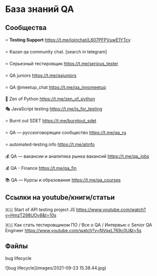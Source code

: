 # База знаний QA

## Сообщества
⭐ **Testing Support** https://t.me/joinchat/L607PFPVuwE1YTcy

⭐ Kazan qa community chat. [search in telegram]

⭐ Серьезный тестировщик https://t.me/serious_tester

⭐ QA juniors https://t.me/qajuniors

⭐ QA @meetup_chat https://t.me/qa_innomeetup

🐍 Zen of Python https://t.me/zen_of_python

🎭 JavaScript testing https://t.me/js_for_testing

⭐ Burnt out SDET https://t.me/burntout_sdet

⭐ QA — русскоговорящее сообщество https://t.me/qa_ru

⭐ automated-testing.info https://t.me/atinfo

💰 QA — вакансии и аналитика рынка вакансий https://t.me/qa_jobs

💰 QA - Finance https://t.me/qa_fin

📚 QA — Курсы и образование https://t.me/qa_courses

## Ссылки на youtube/книги/статьи
🇷🇺 Start of API testing project JS https://www.youtube.com/watch?v=HmzT298UOy8&t=10s

🇷🇺 Как стать тестировщиком ПО / Все о QA / Интервью с Senior QA Engineer https://www.youtube.com/watch?v=NVqxL769c0U&t=5s

## Файлы
bug lifecycle

![bug lifecycle](images/2021-09-23 15.38.44.jpg)

